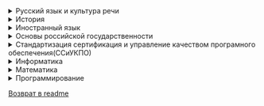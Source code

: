 
<details>
<summary> Русский язык и культура речи </summary>
                       
 ### **Преподаватель:** _Белова Оксана Викторовна_ 
 ### Контрольная работа:
  - Файлы с презентацией и заданием есть в нашей группе в телеграм
  - Настоятельно рекомендуется написать и распечатать контрольную работу к 1 занятию зимней сессии
  - Номер варианта = порядковый номер в списке группы
  - Примеры выполнения есть в презентации; рекомендуется подробно описывать причину ошибки в задании
  - В 7ом задании необходимо пронумеровать предложения, вставить пропущенные орфограммы и запятые, выделить их (Ж/К/Ч);
Подробно объяснить все вставленные орфограммы и запятые.
**Например:** _во 2м предложении добавлена запятая т.к. используется деепричастный оборот._
  
</details>

<details>
<summary> История </summary>
  
### **Преподаватель:** _Ипполитов Георгий Михайлович_ 
- [**Страница ВК**](https://vk.com/id220641019)
- Кафедра философии, 3й этаж кабинет 3-14 (Московское шоссе 77)

### Контрольная работа:
  - **Формат:** А4
  - **Отступы:** 2 сверху и снизу, 3.5 слева, 1.5 справа
  - **Интервал:** 1.5
  - **Шрифт:** 14
  - **Объем:** 8-10 листов; рекомендуется не больше 10 листов
  - **Список литературы:** Пишем внизу/в конце работы  _Интервал:_ 1; _Шрифт:_ 12; 3-5 источников/работ/whatever
  - **Где взять материал?** [**На странице ВК преподавателя**](https://vk.com/id220641019) скачать учебник "Наше Отечество"; Темы там же, или в группе в телеграм
  - Тему можно брать любую из предложенных, если хочется свою согласуйте с преподавателем
  - УМК(Учебно Методический Комлект) в moodle
  - Сделать _"чем быстрее, - тем лучше"_;
  - Формат сдачи: отправляем через систему ДО _(moodle)_, в pdf.
</details>
 
<details>
<summary> Иностранный язык </summary>
  
  ### **Преподаватель:** _Фурер Ольга Вениаминовна_
  
  - Заведующая кафедрой иностранного языка, 8 этаж (Московское шоссе 77)

  ### **Учебный план:**
  - Подготавливаем конспект по презентации
  - Учебник Бонк Наталия А., состоит из 2х частей, _изучить/просмотреть/записать грамматический справочник в 1й части к зимней сессии_; скорее всего, по возможности, _конспектируем_
  - Учебник ищем самостоятельно в интернете
  - Учебный план есть в группе в matrix
  - Отсутствует на moodle
  - **Устная тема:** Выбрать 1 из 4 представленных тем, найти информацию в интернетах, выписать/прочесть/понять/перевести (_обьем:_ 1 стр. А4), будет необходимо рассказать/озвучить/выступить;
  - **Тексты для ЗО:** Номер/вариант текста(1-15) для перевода, назначает преподаватель
  - Необходимо перевести назначенный текст, отдельно выписать незнакомые слова, перевести со словарём
  - Контрольная работа в течении зимней сессии...
</details>

<details>
<summary> Основы российской государственности </summary>

  ### **Преподаватель:** _Нефёдов Игорь Владимирович_
  
  - Заведующий кафедрой философии, 3й этаж кабинет 3-14 (Московское шоссе 77)
  - Предмет утвержден Владимиром Владимировичем
  - Похож на обществознание

  ### **Небольшая научная работа**
  
  - Все инструкции(3 файла) есть в нашей группе в телеграмме
  - Жесткая проверка на плагиат, не менее 70% работы, по мнению бота проверки, должно быть уникальным
  - 1 тему может взять только 1 участник академической группы, всего дано 35 тем
  - Можно взять свою тему, если согласовать с преподавателем в VK, контакты есть у старосты
  - **Формат сдачи:** сначала отправить преподавателю на проверку
</details>

<details>
<summary> Стандартизация сертификация и управление качеством програмного обеспечения(ССиУКПО) </summary>
  
  ### **Преподаватель:** _Коныжева Наталья Валентиновна_

  - Кафедра прикладной информатики 5 этаж (Московское шоссе 77)
  - УМК(Учебно Методический Комлект) в moodle, там же контрольная работа, что с ней делать пока неизвестно
  - Преподавателя мы не видели
  
</details>

<details>
<summary> Информатика </summary>
  
  ### **Преподаватель:** _Коваленко Татьяна Анатольевна_
  - Контрольная работа в moodle, скорее всего дополнительно разжуют в течении зимней сессии
  - Номер варианта = порядковый номер в списке группы
  
</details>

<details>
<summary> Математика </summary>
  
  ### **Преподаватель:** _Энбом Екатерина Александровна_
  - Кафедра высшей математики 8 этаж кабинет 8-12 преподавательская (Московское шоссе 77)
  - Установочная лекция есть в Matrix
  - Связь с преподавателем/сдача работ через старосту, если ничего не путаю
  - Есть контрольная работа в moodle(наверное)
  - Номер варианта = порядковый номер в списке группы
</details>

<details>
<summary> Программирование </summary>
  
  ### **Преподаватель:** _Гавлиевский Серго Леонидович_
  - Питончика не бояться
  - Примеры заданий контрольных работ(*билеты*) есть в нашей группе в телеграме
  - Номер билета = номер в списке группы
  - Выполнить к зимней сессии задания из своего билета, принести с собой на зимнюю сессию на носителе/в облаке/листе бумаги
  - [Ссылка на IDE PyCharm](https://www.jetbrains.com/ru-ru/pycharm/)
  - [Курс по питону от преподавателя(*pythontutor*)](https://pythontutor.ru/lessons/while/)
  - [Курс по питону от преподавателя(*metanit*)](https://metanit.com/python/)
  - [Курс по питону от вашего покорного слуги(*stepik*)](https://stepik.org/course/58852/promo)
    ![image](https://github.com/PSUTI-ISTe31/Info/assets/147435894/540f0bd0-a34a-4b69-80bb-fb588ecff0eb)

</details>

[Возврат в readme](README.md)
